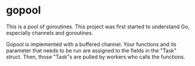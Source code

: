# gopool
This is a pool of goroutines. This project was first started to understand Go, especially channels and goroutines.

Gopool is implemented with a buffered channel. Your functions and its parameter that needs to be run are assigned to the fields in the "Task" struct. Then, those "Task"s are pulled by workers who calls the functions.
